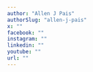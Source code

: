 ```yaml
---
author: "Allen J Pais"
authorSlug: "allen-j-pais"
x: ""
facebook: ""
instagram: ""
linkedin: ""
youtube: ""
url: ""
---
```


